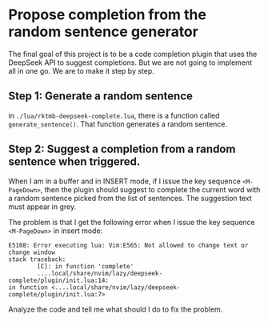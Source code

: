 # Propose completion from the random sentence generator

The final goal of this project is to be a code completion plugin that uses the DeepSeek API to suggest completions.
But we are not going to implement all in one go.
We are to make it step by step.

## Step 1: Generate a random sentence

in `./lua/rktmb-deepseek-complete.lua`, there is a function called `generate_sentence()`.
That function generates a random sentence.

## Step 2: Suggest a completion from a random sentence when triggered.

When I am in a buffer and in INSERT mode, if I issue the key sequence `<M-PageDown>`,
then the plugin should suggest to complete the current word with a random sentence picked from the list of sentences. The suggestion text must appear in grey.

The problem is that I get the following error when I issue the key sequence `<M-PageDown>` in insert mode:

```
E5108: Error executing lua: Vim:E565: Not allowed to change text or change window
stack traceback:
        [C]: in function 'complete'
        ....local/share/nvim/lazy/deepseek-complete/plugin/init.lua:14: 
in function <....local/share/nvim/lazy/deepseek-complete/plugin/init.lua:7>
```

Analyze the code and tell me what should I do to fix the problem.
